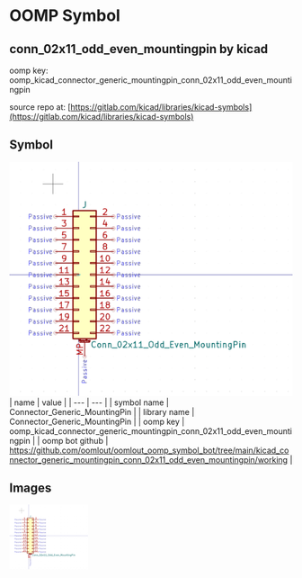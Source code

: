 # OOMP Symbol  
## conn_02x11_odd_even_mountingpin  by kicad  
  
oomp key: oomp_kicad_connector_generic_mountingpin_conn_02x11_odd_even_mountingpin  
  
source repo at: [https://gitlab.com/kicad/libraries/kicad-symbols](https://gitlab.com/kicad/libraries/kicad-symbols)  
## Symbol  
  
[![working.png](working_600.png)](working.png)  
| name | value | 
| --- | --- | 
| symbol name | Connector_Generic_MountingPin | 
| library name | Connector_Generic_MountingPin | 
| oomp key | oomp_kicad_connector_generic_mountingpin_conn_02x11_odd_even_mountingpin | 
| oomp bot github | https://github.com/oomlout/oomlout_oomp_symbol_bot/tree/main/kicad_connector_generic_mountingpin_conn_02x11_odd_even_mountingpin/working | 
## Images  
  
[![working.png](working_140.png)](working.png)  

